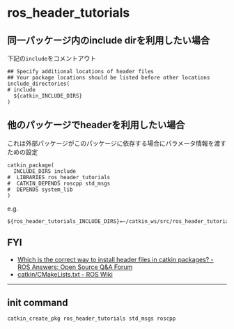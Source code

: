 # ros_header_tutorials

## 同一パッケージ内のinclude dirを利用したい場合
下記の`include`をコメントアウト
```
## Specify additional locations of header files
## Your package locations should be listed before other locations
include_directories(
# include
  ${catkin_INCLUDE_DIRS}
)
```

## 他のパッケージでheaderを利用したい場合
これは外部パッケージがこのパッケージに依存する場合にパラメータ情報を渡すための設定
```
catkin_package(
  INCLUDE_DIRS include
#  LIBRARIES ros_header_tutorials
#  CATKIN_DEPENDS roscpp std_msgs
#  DEPENDS system_lib
)
```

e.g.
```
${ros_header_tutorials_INCLUDE_DIRS}=~/catkin_ws/src/ros_header_tutorials/include
```

## FYI
* [Which is the correct way to install header files in catkin packages? \- ROS Answers: Open Source Q&A Forum]( https://answers.ros.org/question/65716/which-is-the-correct-way-to-install-header-files-in-catkin-packages/ )
* [catkin/CMakeLists\.txt \- ROS Wiki]( http://wiki.ros.org/catkin/CMakeLists.txt )

----

## init command
```
catkin_create_pkg ros_header_tutorials std_msgs roscpp
```
